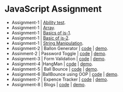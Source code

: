 # JavaScript Assignment

* Assignment-1 | [Ability test](https://github.com/Coderushnepal/Anitakhanal/tree/master/js/assignment-1/ability%20test).
* Assignment-1 | [Array](https://github.com/Coderushnepal/Anitakhanal/tree/master/js/assignment-1/array).
* Assignment-1 | [Basics of js-1](https://github.com/Coderushnepal/Anitakhanal/tree/master/js/assignment-1/basics%20of%20js).
* Assignment-1 | [Basic of js-2](https://github.com/Coderushnepal/Anitakhanal/tree/master/js/assignment-1/basics%20of%20js-2).
* Assignment-1 | [String Manipulation](https://github.com/Coderushnepal/Anitakhanal/tree/master/js/assignment-1/string%20manipulation).
* Assignment-2 | Ballon Generator | [code](https://github.com/Coderushnepal/Anitakhanal/tree/master/js/assignment-2/ballon-generator) | [demo](https://coderushnepal.github.io/Anitakhanal/js/assignment-2/ballon-generator).
* Assinment-2 | Password Toggle | [code](https://github.com/Coderushnepal/Anitakhanal/tree/master/js/assignment-2/password) | [demo](https://coderushnepal.github.io/Anitakhanal/js/assignment-2/password).
* Assignment-3 | Form Validation | [code](https://github.com/Coderushnepal/Anitakhanal/tree/master/js/assignment-3) | [demo](https://coderushnepal.github.io/Anitakhanal/js/assignment-3/).
* Assignment-4 |HangMan | [code](https://github.com/Coderushnepal/Anitakhanal/tree/master/js/assignment-4) | [demo](https://coderushnepal.github.io/Anitakhanal/js/assignment-4/).
* Assignment-5 | Ball Bounce | [code](https://github.com/Coderushnepal/Anitakhanal/tree/master/js/assignment-5) | [demo](https://coderushnepal.github.io/Anitakhanal/js/assignment-5/).
* Assignment-6 |BallBounce using OOP | [code](https://github.com/Coderushnepal/Anitakhanal/tree/master/js/assignment-6) | [demo](https://coderushnepal.github.io/Anitakhanal/js/assignment-6/).
* Assignment-7 | Expence Tracker | [code](https://github.com/Coderushnepal/Anitakhanal/tree/master/js/assignment-7) | [demo](https://coderushnepal.github.io/Anitakhanal/js/assignment-7/).
* Assignment-8 | Blogs | [code](https://github.com/Coderushnepal/Anitakhanal/tree/master/js/assignment-8) | [demo](https://coderushnepal.github.io/Anitakhanal/js/assignment-8/).